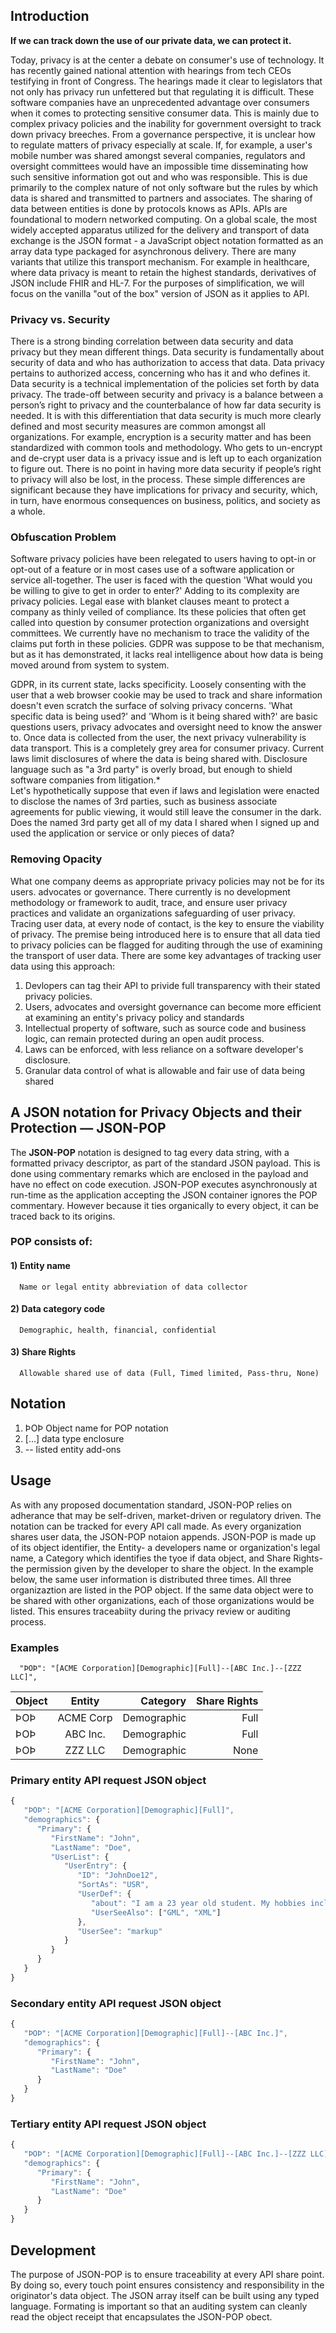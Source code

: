 ## Introduction
**If we can track down the use of our private data, we can protect it.**

Today, privacy is at the center a debate on consumer's use of technology. It has recently gained national attention with hearings from tech CEOs testifying in front of Congress. The hearings made it clear to legislators that not only has privacy run unfettered but that regulating it is difficult. These software companies have an unprecedented advantage over consumers when it comes to protecting sensitive consumer data. This is mainly due to complex privacy policies and the inability for government oversight to track down privacy breeches. From a governance perspective, it is unclear how to regulate matters of privacy especially at scale.
If, for example, a user's mobile number was shared amongst several companies, regulators and oversight committees would have an impossible time disseminating how such sensitive information got out and who was responsible. 
This is due primarily to the complex nature of not only software but the rules by which data is shared and transmitted to partners and associates. The sharing of data between entities is done by protocols knows as APIs.
APIs are foundational to modern networked computing. On a global scale, the most widely accepted apparatus utilized for the delivery and transport of data exchange is the JSON format - a  JavaScript object notation formatted as an array data type packaged for asynchronous delivery. There are many variants that utilize this transport mechanism. For example in healthcare, where data privacy is meant to retain the highest standards, derivatives of JSON include FHIR and HL-7.
For the purposes of simplification, we will focus on the vanilla "out of the box" version of JSON as it applies to API.
### Privacy vs. Security
There is a strong binding correlation between data security and data privacy but they mean different things.
Data security is fundamentally about security of data and who has authorization to access that data. Data privacy pertains to authorized access, concerning who has it and who defines it. Data security is a technical implementation of the policies set forth by data privacy. The trade-off between security and privacy is a balance between a person’s right to privacy and the counterbalance of how far data security is needed. 
It is with this differentiation that data security is much more clearly defined and most security measures are common amongst all organizations. For example, encryption is a security matter and has been standardized with common tools and methodology. Who gets to un-encrypt and de-crypt user data is a privacy issue and is left up to each organization to figure out.
There is no point in having more data security if people’s right to privacy will also be lost, in the process. These simple differences are significant because they have implications for privacy and security, which, in turn, have enormous consequences on business, politics, and society as a whole. 
### Obfuscation Problem
Software privacy policies have been relegated to users having to opt-in or opt-out of a feature or in most cases use of a software application or service all-together. The user is faced with the question 'What would you be willing to give to get in order to enter?'
Adding to its complexity are privacy policies. Legal ease with blanket clauses meant to protect a company as thinly veiled of compliance. Its these policies that often get called into question by consumer protection organizations and oversight committees. We currently have no mechanism to trace the validity of the claims put forth in these policies. GDPR was suppose to be that mechanism, but as it has demonstrated, it lacks real intelligence about how data is being moved around from system to system.

GDPR, in its current state, lacks specificity. Loosely consenting with the user that a web browser cookie may be used to track and share information doesn't even scratch the surface of solving privacy concerns. 'What specific data is being used?' and 'Whom is it being shared with?' are basic questions users, privacy advocates and oversight need to know the answer to. 
Once data is collected from the user, the next privacy vulnerability is data transport. This is a completely grey area for consumer privacy. Current laws limit disclosures of where the data is being shared with. Disclosure language such as "a 3rd party" is overly broad, but enough to shield software companies from litigation.*  
Let's hypothetically suppose that even if laws and legislation were enacted to disclose the names of 3rd parties, such as business associate agreements for public viewing, it would still leave the consumer in the dark. Does the named 3rd party get all of my data I shared when I signed up and used the application or service or only pieces of data?
### Removing Opacity
What one company deems as appropriate privacy policies may not be for its users. advocates or governance. There currently is no development methodology or framework to audit, trace, and ensure user privacy practices and validate an organizations safeguarding of user privacy. Tracing user data, at every node of contact, is the key to ensure the viability of privacy. The premise being introduced here is to ensure that all data tied to privacy policies can be flagged for auditing through the use of examining the transport of user data. There are some key advantages of tracking user data using this approach:
1) Devlopers can tag their API to privide full transparency with their stated privacy policies.
2) Users, advocates and oversight governance can become more efficient at examining an entity's privacy policy and standards
3) Intellectual property of software, such as source code and business logic, can remain protected during an open audit process.
4) Laws can be enforced, with less reliance on a software developer's disclosure.
5) Granular data control of what is allowable and fair use of data being shared

## A JSON notation for Privacy Objects and their Protection — JSON-POP
The **JSON-POP** notation is designed to tag every data string, with a formatted privacy descriptor, as part of the standard JSON payload. This is done using commentary remarks which are enclosed in the payload and have no effect on code execution. JSON-POP executes asynchronously at run-time as the application accepting the JSON container ignores the POP commentary. However because it ties organically to every object, it can be traced back to its origins.

### POP consists of:
#### 1) Entity name
      Name or legal entity abbreviation of data collector
#### 2) Data category code
      Demographic, health, financial, confidential
#### 3) Share Rights
      Allowable shared use of data (Full, Timed limited, Pass-thru, None)

## Notation
1) ÞOÞ Object name for POP notation
2) [...] data type enclosure
3) -- listed entity add-ons

## Usage
As with any proposed documentation standard, JSON-POP relies on adherance that may be self-driven, market-driven or regulatory driven. The notation can be tracked for every API call made. As every organization shares user data, the JSON-POP notaion appends. JSON-POP is made up of its object identifier, the Entity- a developers name or organization's legal name, a Category which identifies the tyoe if data object, and Share Rights- the permission given by the developer to share the object. In the example below, the same user information is distributed three times. All three organizaztion are listed in the POP object. If the same data object were to be shared with other organizations, each of those organizations would be listed. This ensures traceabiity during the privacy review or auditing process.

### Examples

      "ÞOÞ": "[ACME Corporation][Demographic][Full]--[ABC Inc.]--[ZZZ LLC]",

| Object | Entity           | Category  | Share Rights |
| ---- |:------------------:| -------------:| -------------:|
| ÞOÞ  | ACME Corp | Demographic | Full |
| ÞOÞ  | ABC Inc. | Demographic | Full |
| ÞOÞ  | ZZZ LLC | Demographic | None |

### Primary entity API request JSON object
```javascript
{
   "ÞOÞ": "[ACME Corporation][Demographic][Full]",
   "demographics": {
      "Primary": {
         "FirstName": "John",
         "LastName": "Doe",
         "UserList": {
            "UserEntry": {
               "ID": "JohnDoe12",
               "SortAs": "USR",
               "UserDef": {
                  "about": "I am a 23 year old student. My hobbies include Fortnight.",
                  "UserSeeAlso": ["GML", "XML"]
               },
               "UserSee": "markup"
            }
         }
      }
   }
}
```
### Secondary entity API request JSON object
```javascript
{
   "ÞOÞ": "[ACME Corporation][Demographic][Full]--[ABC Inc.]",
   "demographics": {
      "Primary": {
         "FirstName": "John",
         "LastName": "Doe"
      }
   }
}
```
### Tertiary entity API request JSON object
```javascript
{
   "ÞOÞ": "[ACME Corporation][Demographic][Full]--[ABC Inc.]--[ZZZ LLC]",
   "demographics": {
      "Primary": {
         "FirstName": "John",
         "LastName": "Doe"
      }
   }
}
```
## Development
The purpose of JSON-POP is to ensure traceability at every API share point. By doing so, every touch point ensures consistency and responsibility in the originator's data object. The JSON array itself can be built using any typed language. Formating is important so that an auditing system can cleanly read the object receipt that encapsulates the JSON-POP obect.
